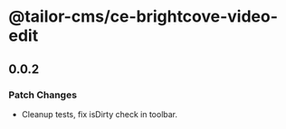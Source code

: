 # @tailor-cms/ce-brightcove-video-edit

## 0.0.2

### Patch Changes

- Cleanup tests, fix isDirty check in toolbar.

